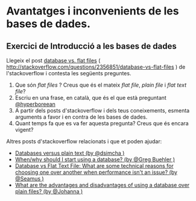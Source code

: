 # Avantatges i inconvenients de les bases de dades.

## Exercici de Introducció a les bases de dades

Llegeix el post [database vs. flat files](http://stackoverflow.com/questions/2356851/database-vs-flat-files) ( http://stackoverflow.com/questions/2356851/database-vs-flat-files ) de l'stackoverflow i contesta les següents preguntes.

1. Que són *flat files* ? Creus que és el mateix *flat file*, *plain file* i *flat text file*?
2. Escriu en una frase, en català, que és el que està preguntant [@hyperboreean](http://stackoverflow.com/users/49032/hyperboreean)
3. A partir dels posts d'stackoverflow i dels teus coneixements, esmenta arguments a favor i en contra de les bases de dades.
1. Quant temps fa que es va fer aquesta pregunta? Creus que és encara vigent?

Altres posts d'stackoverflow relacionats i que et poden ajudar:

* [Databases versus plain text (by @dsimcha ) ](http://stackoverflow.com/questions/514455/databases-versus-plain-text)
* [When/why should I start using a database? (by @Greg Buehler )](http://stackoverflow.com/questions/3945368/when-why-should-i-start-using-a-database)
* [Database vs Flat Text File: What are some technical reasons for choosing one over another when performance isn't an issue? (by @Seamus )](http://stackoverflow.com/questions/1499239/database-vs-flat-text-file-what-are-some-technical-reasons-for-choosing-one-ove)
* [What are the advantages and disadvantages of using a database over plain files? (by @Johanna )](http://stackoverflow.com/questions/2099822/what-are-the-advantages-and-disadvantages-of-using-a-database-over-plain-files)

